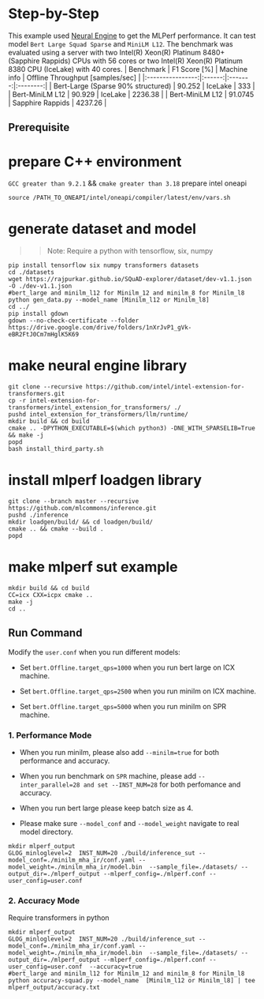 Step-by-Step
============
This example used [Neural Engine](https://github.com/intel/intel-extension-for-transformers/tree/main/intel_extension_for_transformers/backends/neural_engine) to get the MLPerf performance. It can test model `Bert Large Squad Sparse` and `MiniLM L12`.
The benchmark was evaluated using a server with two Intel(R) Xeon(R) Platinum 8480+ (Sapphire Rappids) CPUs with 56 cores or two Intel(R) Xeon(R) Platinum 8380 CPU (IceLake) with 40 cores.
| Benchmark      | F1 Score [%] | Machine info  |  Offline Throughput [samples/sec]  |
|:----------------:|:------:|:-------:|:--------:|
| Bert-Large (Sparse 90% structured) | 90.252 | IceLake | 333 |
| Bert-MiniLM L12 | 90.929 | IceLake | 2236.38 |
| Bert-MiniLM L12 | 91.0745 | Sapphire Rappids | 4237.26 |
## Prerequisite

# prepare C++ environment
`GCC greater than 9.2.1` && `cmake greater than 3.18`
prepare intel oneapi
```
source /PATH_TO_ONEAPI/intel/oneapi/compiler/latest/env/vars.sh
```

# generate dataset and model
>> Note: Require a python with tensorflow, six, numpy
```
pip install tensorflow six numpy transformers datasets
cd ./datasets
wget https://rajpurkar.github.io/SQuAD-explorer/dataset/dev-v1.1.json -O ./dev-v1.1.json
#bert_large and minilm_l12 for Minilm_12 and minilm_8 for Minilm_l8
python gen_data.py --model_name [Minilm_l12 or Minilm_l8] 
cd ../
pip install gdown 
gdown --no-check-certificate --folder https://drive.google.com/drive/folders/1nXrJvP1_gVk-eBR2FtJ0Cm7mHglK5K69
```

# make neural engine library
```
git clone --recursive https://github.com/intel/intel-extension-for-transformers.git
cp -r intel-extension-for-transformers/intel_extension_for_transformers/ ./ 
pushd intel_extension_for_transformers/llm/runtime/
mkdir build && cd build
cmake .. -DPYTHON_EXECUTABLE=$(which python3) -DNE_WITH_SPARSELIB=True && make -j
popd
bash install_third_party.sh
```

# install mlperf loadgen library
```
git clone --branch master --recursive https://github.com/mlcommons/inference.git
pushd ./inference
mkdir loadgen/build/ && cd loadgen/build/
cmake .. && cmake --build .
popd
```

# make mlperf sut example
```
mkdir build && cd build
CC=icx CXX=icpx cmake ..
make -j
cd ..
```

## Run Command
Modify the `user.conf` when you run different models:

+ Set `bert.Offline.target_qps=1000` when you run bert large on ICX machine.

+ Set `bert.Offline.target_qps=2500` when you run minilm on ICX machine.

+ Set `bert.Offline.target_qps=5000` when you run minilm on SPR machine.

### 1. Performance Mode

+ When you run minilm, please also add `--minilm=true` for both performance and accuracy.

+ When you run benchmark on `SPR` machine, please add `--inter_parallel=28 and set --INST_NUM=28` for both perfomance and accuracy.

+ When you run bert large please keep batch size as 4.

+ Please make sure `--model_conf` and `--model_weight` navigate to real model directory.
```
mkdir mlperf_output
GLOG_minloglevel=2  INST_NUM=20 ./build/inference_sut --model_conf=./minilm_mha_ir/conf.yaml --model_weight=./minilm_mha_ir/model.bin  --sample_file=./datasets/ --output_dir=./mlperf_output --mlperf_config=./mlperf.conf --user_config=user.conf
```

### 2. Accuracy Mode
Require transformers in python
```
mkdir mlperf_output
GLOG_minloglevel=2  INST_NUM=20 ./build/inference_sut --model_conf=./minilm_mha_ir/conf.yaml --model_weight=./minilm_mha_ir/model.bin  --sample_file=./datasets/ --output_dir=./mlperf_output --mlperf_config=./mlperf.conf --user_config=user.conf  --accuracy=true
#bert_large and minilm_l12 for Minilm_12 and minilm_8 for Minilm_l8
python accuracy-squad.py --model_name  [Minilm_l12 or Minilm_l8] | tee mlperf_output/accuracy.txt
```
